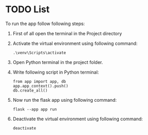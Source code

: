 
# TODO List

To run the app follow following steps:

1. First of all open the terminal in the Project directory
2. Activate the virtual environment using following command:

   ```
   .\venv\Scripts\activate
   ```
3. Open Python terminal in the project folder.
4. Write following script in Python terminal:

   ```
   from app import app, db
   app.app_context().push()
   db.create_all()

   ```
5. Now run the flask app using following command:

   ```
   flask --app app run
   ```
6. Deactivate the virtual environment using following command:

   ```
   deactivate
   ```
